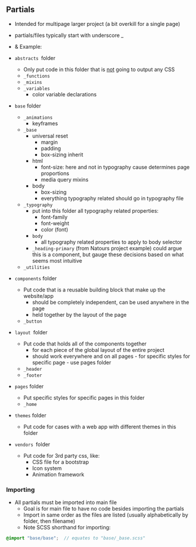 ## Partials
- Intended for multipage larger project (a bit overkill for a single page)
- partials/files typically start with underscore _

- & Example:
- `abstracts `folder
	- Only put code in this folder that is <u>not</u> going to output any CSS
	- `_functions`
	- `_mixins`
	- `_variables`
		- color variable declarations
- `base` folder	
	- `_animations`
		- keyframes
	- `_base`
		- universal reset
			- margin
			- padding
			- box-sizing inherit
		- html
			- font-size: here and not in typography cause determines page proportions
			- media query mixins
		- body
			- box-sizing
			- everything typography related should go in typography file
	- `_typography`
		- put into this folder all typography related properties: 
			- font-family
			- font-weight
			- color (font)
		- `body`
			- all typography related properties to apply to body selector
		- `_heading-primary` (from Natours project example) could argue this is a component, but gauge these decisions based on what seems most intuitive
	-  `_utilities`

- `components` folder
	- Put code that is a reusable building block that make up the website/app
		- should be completely independent, can be used anywhere in the page
		- held together by the layout of the page
	- `_button`
- `layout `folder
	- Put code that holds all of the components together
		- for each piece of the global layout of the entire project
		- should work everywhere and on all pages - for specific styles for specific page - use pages folder
	- `_header`
	- `_footer`
- `pages` folder
	- Put specific styles for specific pages in this folder
	- `_home`
- `themes` folder
	- Put code for cases with a web app with different themes in this folder
- `vendors `folder
	- Put code for 3rd party css, like:
		- CSS file for a bootstrap
		- Icon system
		- Animation framework

### Importing
- All partials must be imported into main file
	- Goal is for main file to have no code besides importing the partials
	- Import in same order as the files are listed (usually alphabetically by folder, then filename)
	- Note SCSS shorthand for importing: 
```scss
@import "base/base";  // equates to "base/_base.scss"
```

